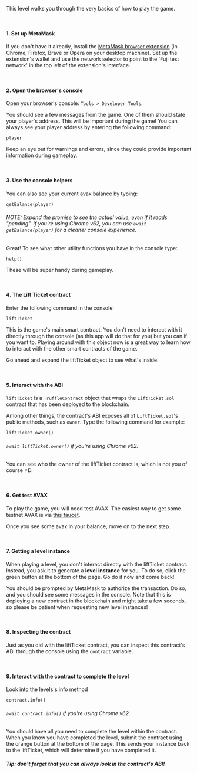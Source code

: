 This level walks you through the very basics of how to play the game.

&nbsp;

#### 1. Set up MetaMask

If you don't have it already, install the [MetaMask browser extension](https://metamask.io/) (in Chrome, Firefox, Brave or Opera on your desktop machine).
Set up the extension's wallet and use the network selector to point to the 'Fuji test network' in the top left of the extension's interface.

&nbsp;

#### 2. Open the browser's console

Open your browser's console: `Tools > Developer Tools`.

You should see a few messages from the game. One of them should state your player's address. This will be important during the game! You can always see your player address by entering the following command:

```
player
```

Keep an eye out for warnings and errors, since they could provide important information during gameplay.

&nbsp;

#### 3. Use the console helpers

You can also see your current avax balance by typing:

```
getBalance(player)
```

###### NOTE: Expand the promise to see the actual value, even if it reads "pending". If you're using Chrome v62, you can use `await getBalance(player)` for a cleaner console experience.

Great! To see what other utility functions you have in the console type:

```
help()
```

These will be super handy during gameplay.

&nbsp;

#### 4. The Lift Ticket contract

Enter the following command in the console:

```
liftTicket
```

This is the game's main smart contract. You don't need to interact with it directly through the console (as this app will do that for you) but you can if you want to. Playing around with this object now is a great way to learn how to interact with the other smart contracts of the game.

Go ahead and expand the liftTicket object to see what's inside.

&nbsp;

#### 5. Interact with the ABI

`liftTicket` is a `TruffleContract` object that wraps the `LiftTicket.sol` contract that has been deployed to the blockchain.

Among other things, the contract's ABI exposes all of `LiftTicket.sol`'s public methods, such as `owner`. Type the following command for example:

```
liftTicket.owner()
```

###### `await liftTicket.owner()` if you're using Chrome v62.

You can see who the owner of the liftTicket contract is, which is not you of course =D.

&nbsp;

#### 6. Get test AVAX

To play the game, you will need test AVAX. The easiest way to get some testnet AVAX is via [this faucet](https://faucet.avax-test.network/).

Once you see some avax in your balance, move on to the next step.

&nbsp;

#### 7. Getting a level instance

When playing a level, you don't interact directly with the liftTicket contract. Instead, you ask it to generate a **level instance** for you. To do so, click the green button at the bottom of the page. Go do it now and come back!

You should be prompted by MetaMask to authorize the transaction. Do so, and you should see some messages in the console. Note that this is deploying a new contract in the blockchain and might take a few seconds, so please be patient when requesting new level instances!

&nbsp;

#### 8. Inspecting the contract

Just as you did with the liftTicket contract, you can inspect this contract's ABI through the console using the `contract` variable.

&nbsp;

#### 9. Interact with the contract to complete the level

Look into the levels's info method

```
contract.info()
```

###### `await contract.info()` if you're using Chrome v62.

You should have all you need to complete the level within the contract.
When you know you have completed the level, submit the contract using the orange button at the bottom of the page.
This sends your instance back to the liftTicket, which will determine if you have completed it.

##### Tip: don't forget that you can always look in the contract's ABI!
